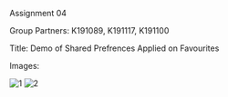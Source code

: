Assignment 04

Group Partners: K191089, K191117, K191100

Title:  Demo of Shared Prefrences Applied on Favourites 

Images:


![1](https://user-images.githubusercontent.com/61913343/232345590-417c7994-ee7f-44a1-ab16-ed52862c34fd.jpg)
![2](https://user-images.githubusercontent.com/61913343/232345591-912c1ebc-2f6e-4ee6-89c7-697df765b67d.jpg)
